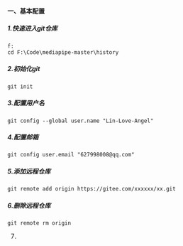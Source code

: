 #### **一、基本配置**

##### **1.快速进入git仓库**

```
f:
cd F:\Code\mediapipe-master\history
```

##### 2.初始化git

```
git init
```

##### 3.配置用户名

```
git config --global user.name "Lin-Love-Angel"
```

##### 4.配置邮箱

```
git config user.email "627998008@qq.com"
```

##### 5.添加远程仓库

```
git remote add origin https://gitee.com/xxxxxx/xx.git
```

##### 6.删除远程仓库

```
git remote rm origin
```

7.

